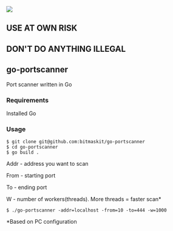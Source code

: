 ![](https://counter.gofiber.io/badge/bitmaskit/go-portscanner?unique=true)

## USE AT OWN RISK 
## DON'T DO ANYTHING ILLEGAL

## go-portscanner
Port scanner written in Go

### Requirements
Installed Go

### Usage

```shell script
$ git clone git@github.com:bitmaskit/go-portscanner
$ cd go-portscanner
$ go build .
```

Addr - address you want to scan

From - starting port

To - ending port

W - number of workers(threads). More threads = faster scan*
```shell script
$ ./go-portscanner -addr=localhost -from=10 -to=444 -w=1000
```

*Based on PC configuration
